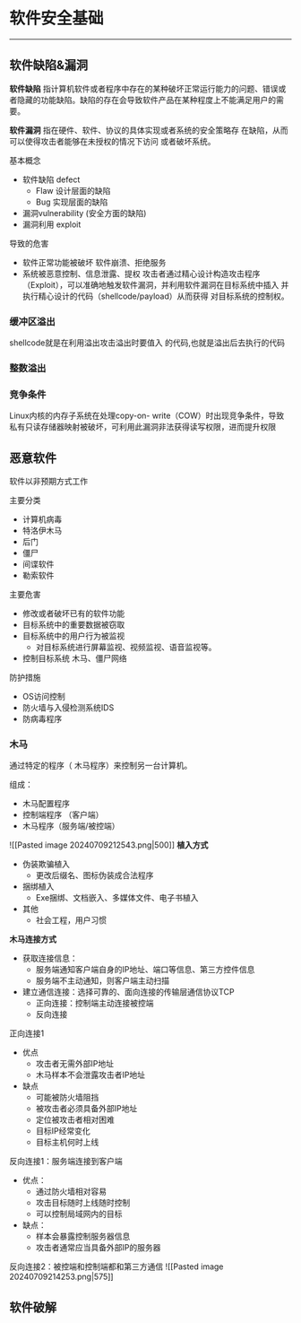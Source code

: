 # 软件安全基础

---


## 软件缺陷&漏洞

**软件缺陷**
指计算机软件或者程序中存在的某种破坏正常运行能力的问题、错误或者隐藏的功能缺陷。缺陷的存在会导致软件产品在某种程度上不能满足用户的需要。

**软件漏洞**
指在硬件、软件、协议的具体实现或者系统的安全策略存 在缺陷，从而可以使得攻击者能够在未授权的情况下访问 或者破坏系统。


基本概念
- 软件缺陷 defect
	- Flaw 设计层面的缺陷
	- Bug  实现层面的缺陷
- 漏洞vulnerability  (安全方面的缺陷)
- 漏洞利用 exploit

导致的危害
- 软件正常功能被破坏
	软件崩溃、拒绝服务
- 系统被恶意控制、信息泄露、提权 
	攻击者通过精心设计构造攻击程序（Exploit），可以准确地触发软件漏洞，并利用软件漏洞在目标系统中插入 并执行精心设计的代码（shellcode/payload）从而获得 对目标系统的控制权。

### 缓冲区溢出
shellcode就是在利用溢出攻击溢出时要值入 的代码,也就是溢出后去执行的代码

### 整数溢出


### 竞争条件
Linux内核的内存子系统在处理copy-on- write（COW）时出现竞争条件，导致私有只读存储器映射被破坏，可利用此漏洞非法获得读写权限，进而提升权限


## 恶意软件

软件以非预期方式工作

主要分类
- 计算机病毒
- 特洛伊木马
- 后门
- 僵尸
- 间谍软件
- 勒索软件

主要危害
- 修改或者破坏已有的软件功能 
- 目标系统中的重要数据被窃取 
- 目标系统中的用户行为被监视 
	- 对目标系统进行屏幕监视、视频监视、语音监视等。 
- 控制目标系统   木马、僵尸网络

防护措施
- OS访问控制
- 防火墙与入侵检测系统IDS
- 防病毒程序

### 木马
通过特定的程序（ 木马程序）来控制另一台计算机。

组成：
- 木马配置程序
- 控制端程序 （客户端）
- 木马程序（服务端/被控端）

![[Pasted image 20240709212543.png|500]]
**植入方式**
- 伪装欺骗植入
	- 更改后缀名、图标伪装成合法程序 
- 捆绑植入 
	- Exe捆绑、文档嵌入、多媒体文件、电子书植入 
- 其他 
	-  社会工程，用户习惯

**木马连接方式**
- 获取连接信息：
	- 服务端通知客户端自身的IP地址、端口等信息、第三方控件信息
	- 服务端不主动通知，则客户端主动扫描
- 建立通信连接：选择可靠的、面向连接的传输层通信协议TCP 
	- 正向连接：控制端主动连接被控端
	- 反向连接

正向连接1
- 优点
	- 攻击者无需外部IP地址
	- 木马样本不会泄露攻击者IP地址
- 缺点 
	- 可能被防火墙阻挡 
	- 被攻击者必须具备外部IP地址 
	- 定位被攻击者相对困难 
	- 目标IP经常变化 
	- 目标主机何时上线

反向连接1：服务端连接到客户端
- 优点：
	- 通过防火墙相对容易 
	- 攻击目标随时上线随时控制 
	- 可以控制局域网内的目标 
- 缺点：
	- 样本会暴露控制服务器信息 
	- 攻击者通常应当具备外部IP的服务器

反向连接2：被控端和控制端都和第三方通信
![[Pasted image 20240709214253.png|575]]

## 软件破解